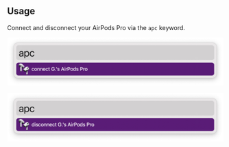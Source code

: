 ## Usage

Connect and disconnect your AirPods Pro via the `apc` keyword.

![Alfred search for apd, connect](images/connect.png)

![Alfred search for airpd, disconnect](images/disconnect.png)
